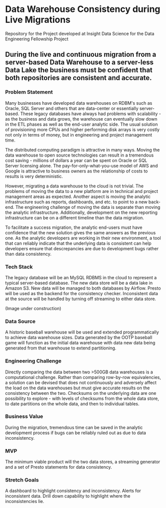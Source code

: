 # Data Warehouse Consistency during Live Migrations
Repository for the Project developed at Insight Data Science for the Data Engineering Fellowship Project

## During the live and continuous migration from a server-based Data Warehouse to a server-less Data Lake the business must be confident that both repositories are consistent and accurate.

### Problem Statement

Many businesses have developed data warehouses on RDBM's such as Oracle, SQL Server and others that are data-center or essentially server-based. These legacy databases have always had problems with scalability - as the business and data grows, the warehouse can eventually slow down in the ETL phases as well as the end-user analytic side. The usual solution of provisioning more CPUs and higher performing disk arrays is very costly not only in terms of money, but in engineering and project management time.

The distributed computing paradigm is attractive in many ways. Moving the data warehouse to open source technologies can result in a tremendous cost saving - millions of dollars a year can be spent on Oracle or SQL Server licensing alone. The pay-for-only-what-you-use model of AWS and Google is attractive to business owners as the relationship of costs to results is very deterministic.

However, migrating a data warehouse to the cloud is not trivial. The problems of moving the data to a new platform are in technical and project management areas as expected. Another aspect is moving the analytic infrastructure such as reports, dashboards, and etc. to point to a new back-end. The engineering challenge of moving the data is separate than moving the analytic infrastructure. Additionally, development on the new reporting infrastructure can be on a different timeline than the data migration.

To facilitate a success migration, the analytic end-users must have confidence that the new solution gives the same answers as the previous one. As the analytic developers are working in their new environment, a tool that can reliably indicate that the underlying data is consistent can help developers ensure that descrepancies are due to development bugs rather than data consistency. 

### Tech Stack

The legacy database will be an MySQL RDBMS in the cloud to represent a typical server-based database. The new data store will be a data lake in Amazon S3. New data will be managed to both databases by Airflow. Presto will be used as the backend for the consistency checker. Inconsistent data at the source will be handled by turning off streaming to either data store.

(Image under construction)

### Data Source

A historic baseball warehouse will be used and extended programmatically to achieve data warehouse sizes. Data generated by the OOTP baseball game will function as the initial data warehouse with data new data being generated from that warehouse to extend partitioning. 

### Engineering Challenge

Directly comparing the data between two >500GB data warehouses is a computational challenge. Rather than comparing row-by-row equivalencies, a solution can be devised that does not continuously and adversely affect the load on the data warehouses but must give accurate results on the consistency between the two. Checksums on the underlying data are one possibility to explore - with levels of checksums from the whole data store, to date partitions on the whole data, and then to individual tables.

### Business Value

During the migration, tremendous time can be saved in the analytic development process if bugs can be reliably ruled out as due to data inconsistency. 

### MVP

The minimum viable product will the two data stores, a streaming generator and a set of Presto statements for data consistency.

### Stretch Goals

A dashboard to highlight consistency and inconsistency. Alerts for inconsistent data. Drill down capability to highlight where the inconsistencies lie.
